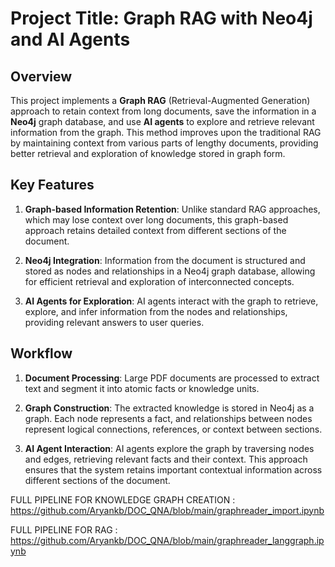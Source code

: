 # Project Title: Graph RAG with Neo4j and AI Agents

## Overview
This project implements a **Graph RAG** (Retrieval-Augmented Generation) approach to retain context from long documents, save the information in a **Neo4j** graph database, and use **AI agents** to explore and retrieve relevant information from the graph. This method improves upon the traditional RAG by maintaining context from various parts of lengthy documents, providing better retrieval and exploration of knowledge stored in graph form.

## Key Features
1. **Graph-based Information Retention**: Unlike standard RAG approaches, which may lose context over long documents, this graph-based approach retains detailed context from different sections of the document.
   
2. **Neo4j Integration**: Information from the document is structured and stored as nodes and relationships in a Neo4j graph database, allowing for efficient retrieval and exploration of interconnected concepts.

3. **AI Agents for Exploration**: AI agents interact with the graph to retrieve, explore, and infer information from the nodes and relationships, providing relevant answers to user queries.

## Workflow
1. **Document Processing**: Large PDF documents are processed to extract text and segment it into atomic facts or knowledge units.
   
3. **Graph Construction**: The extracted knowledge is stored in Neo4j as a graph. Each node represents a fact, and relationships between nodes represent logical connections, references, or context between sections.

4. **AI Agent Interaction**: AI agents explore the graph by traversing nodes and edges, retrieving relevant facts and their context. This approach ensures that the system retains important contextual information across different sections of the document.

FULL PIPELINE FOR KNOWLEDGE GRAPH CREATION : https://github.com/Aryankb/DOC_QNA/blob/main/graphreader_import.ipynb

FULL PIPELINE FOR RAG : https://github.com/Aryankb/DOC_QNA/blob/main/graphreader_langgraph.ipynb
